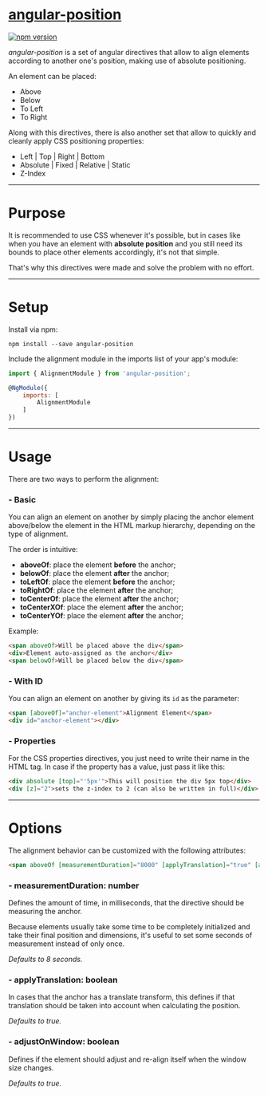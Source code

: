 # [angular-position](https://github.com/sergiocarneiro/angular-position)

[![npm version](https://badge.fury.io/js/angular-position.svg)](https://www.npmjs.com/package/angular-position)

*angular-position* is a set of angular directives that allow to align elements according to another one's position, making use of absolute positioning.

An element can be placed:

* Above
* Below
* To Left
* To Right

Along with this directives, there is also another set that allow to quickly and cleanly apply CSS positioning properties:

* Left | Top | Right | Bottom
* Absolute | Fixed | Relative | Static
* Z-Index

-----------

# Purpose

It is recommended to use CSS whenever it's possible, but in cases like when you have an element with **absolute position** and you still need its bounds to place other elements accordingly, it's not that simple.

That's why this directives were made and solve the problem with no effort.

-----------

# Setup

Install via npm:
```
npm install --save angular-position
```

Include the alignment module in the imports list of your app's module:
```js
import { AlignmentModule } from 'angular-position';

@NgModule({
    imports: [
        AlignmentModule
    ]
})
```

-----------

# Usage
There are two ways to perform the alignment:

### - Basic
You can align an element on another by simply placing the anchor element above/below
the element in the HTML markup hierarchy, depending on the type of alignment.

The order is intuitive:
- **aboveOf**: place the element **before** the anchor;
- **belowOf**: place the element **after** the anchor;
- **toLeftOf**: place the element **before** the anchor;
- **toRightOf**: place the element **after** the anchor;
- **toCenterOf**: place the element **after** the anchor;
- **toCenterXOf**: place the element **after** the anchor;
- **toCenterYOf**: place the element **after** the anchor;

Example:
```html
<span aboveOf>Will be placed above the div</span>
<div>Element auto-assigned as the anchor</div>
<span belowOf>Will be placed below the div</span>
```

### - With ID
You can align an element on another by giving its `id` as the parameter:
```html
<span [aboveOf]="anchor-element">Alignment Element</span>
<div id="anchor-element"></div>
```

### - Properties
For the CSS properties directives, you just need to write their name in the HTML tag.
In case if the property has a value, just pass it like this:
```html
<div absolute [top]="'5px'">This will position the div 5px top</div>
<div [z]="2">sets the z-index to 2 (can also be written in full)</div>
```

-----------

# Options
The alignment behavior can be customized with the following attributes:
```html
<span aboveOf [measurementDuration]="8000" [applyTranslation]="true" [adjustOnWindow]="true"></span>
```

### - measurementDuration: number
Defines the amount of time, in milliseconds, that the directive should be measuring the anchor.

Because elements usually take some time to be completely initialized and take their final position and dimensions,
it's useful to set some seconds of measurement instead of only once.

*Defaults to 8 seconds.*

### - applyTranslation: boolean
In cases that the anchor has a translate transform, this defines if that translation should be taken into account when calculating the position.

*Defaults to true.*

### - adjustOnWindow: boolean
Defines if the element should adjust and re-align itself when the window size changes.

*Defaults to true.*
